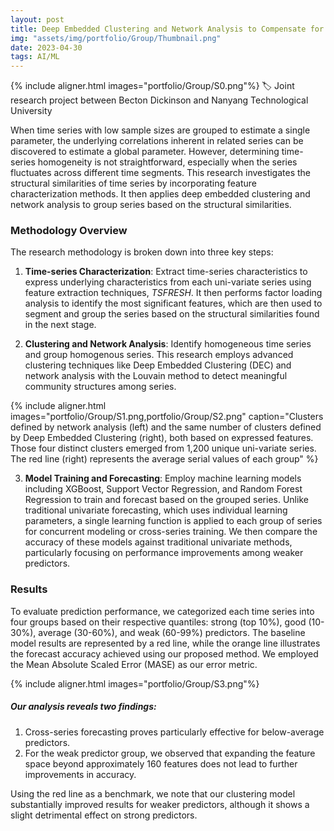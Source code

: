 ```yaml
---
layout: post
title: Deep Embedded Clustering and Network Analysis to Compensate for Weak Predictors in Cross-Series Forecasting
img: "assets/img/portfolio/Group/Thumbnail.png"
date: 2023-04-30
tags: AI/ML
---
```


{% include aligner.html images="portfolio/Group/S0.png"%}
🏷️ Joint research project between Becton Dickinson and Nanyang Technological University

When time series with low sample sizes are grouped to estimate a single parameter, the underlying correlations inherent in related series can be discovered to estimate a global parameter. However, determining time-series homogeneity is not straightforward, especially when the series fluctuates across different time segments. This research investigates the structural similarities of time series by incorporating feature characterization methods. It then applies deep embedded clustering and network analysis to group series based on the structural similarities.

### Methodology Overview
The research methodology is broken down into three key steps:
1. **Time-series Characterization**: Extract time-series characteristics to express underlying characteristics from each uni-variate series using feature extraction techniques, *TSFRESH*. It then performs factor loading analysis to identify the most significant features, which are then used to segment and group the series based on the structural similarities found in the next stage.

2. **Clustering and Network Analysis**: Identify homogeneous time series and group homogenous series. This research employs advanced clustering techniques like Deep Embedded Clustering (DEC) and network analysis with the Louvain method to detect meaningful community structures among series.

{% include aligner.html images="portfolio/Group/S1.png,portfolio/Group/S2.png" caption="Clusters defined by network analysis (left) and the same number of clusters defined by Deep Embedded Clustering (right), both based on expressed features. Those four distinct clusters emerged from 1,200 unique uni-variate series. The red line (right) represents the average serial values of each group" %}


3. **Model Training and Forecasting**: Employ machine learning models including XGBoost, Support Vector Regression, and Random Forest Regression to train and forecast based on the grouped series. Unlike traditional univariate forecasting, which uses individual learning parameters, a single learning function is applied to each group of series for concurrent modeling or cross-series training. We then compare the accuracy of these models against traditional univariate methods, particularly focusing on performance improvements among weaker predictors.

### Results
To evaluate prediction performance, we categorized each time series into four groups based on their respective quantiles: strong (top 10%), good (10-30%), average (30-60%), and weak (60-99%) predictors. The baseline model results are represented by a red line, while the orange line illustrates the forecast accuracy achieved using our proposed method. We employed the Mean Absolute Scaled Error (MASE) as our error metric.

{% include aligner.html images="portfolio/Group/S3.png"%}

##### Our analysis reveals two findings: 
1. Cross-series forecasting proves particularly effective for below-average predictors.
2. For the weak predictor group, we observed that expanding the feature space beyond approximately 160 features does not lead to further improvements in accuracy. 

Using the red line as a benchmark, we note that our clustering model substantially improved results for weaker predictors, although it shows a slight detrimental effect on strong predictors.
